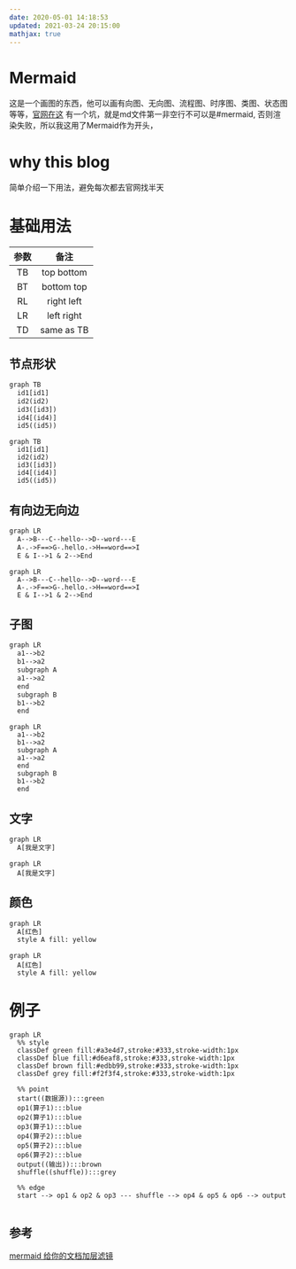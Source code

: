 ```yaml
---
date: 2020-05-01 14:18:53
updated: 2021-03-24 20:15:00
mathjax: true
---
```


# Mermaid
这是一个画图的东西，他可以画有向图、无向图、流程图、时序图、类图、状态图等等，[官网在这](https://mermaid-js.github.io/mermaid/#/)
有一个坑，就是md文件第一非空行不可以是#mermaid, 否则渲染失败，所以我这用了Mermaid作为开头，

# why this blog
简单介绍一下用法，避免每次都去官网找半天

# 基础用法
参数|备注
:-:|:-:
TB | top bottom
BT | bottom top
RL | right left
LR | left right
TD | same as TB

<!-- more -->

## 节点形状
```txt
graph TB
  id1[id1]
  id2(id2)
  id3([id3])
  id4[(id4)]
  id5((id5))
```
```mermaid
graph TB
  id1[id1]
  id2(id2)
  id3([id3])
  id4[(id4)]
  id5((id5))
```

## 有向边无向边
```txt
graph LR
  A-->B---C--hello-->D--word---E
  A-.->F==>G-.hello.->H==word==>I
  E & I-->1 & 2-->End
```
```mermaid
graph LR
  A-->B---C--hello-->D--word---E
  A-.->F==>G-.hello.->H==word==>I
  E & I-->1 & 2-->End
```

## 子图
```txt
graph LR
  a1-->b2
  b1-->a2
  subgraph A
  a1-->a2
  end
  subgraph B
  b1-->b2
  end
```
```mermaid
graph LR
  a1-->b2
  b1-->a2
  subgraph A
  a1-->a2
  end
  subgraph B
  b1-->b2
  end
```



## 文字

```txt
graph LR
  A[我是文字]
```



```mermaid
graph LR
  A[我是文字]
```



## 颜色

```txt
graph LR
  A[红色]
  style A fill: yellow
```



```mermaid
graph LR
  A[红色]
  style A fill: yellow
```







# 例子

```mermaid
graph LR
  %% style
  classDef green fill:#a3e4d7,stroke:#333,stroke-width:1px
  classDef blue fill:#d6eaf8,stroke:#333,stroke-width:1px
  classDef brown fill:#edbb99,stroke:#333,stroke-width:1px
  classDef grey fill:#f2f3f4,stroke:#333,stroke-width:1px
  
  %% point
  start((数据源)):::green
  op1(算子1):::blue
  op2(算子1):::blue
  op3(算子1):::blue
  op4(算子2):::blue
  op5(算子2):::blue
  op6(算子2):::blue
  output((输出)):::brown
  shuffle((shuffle)):::grey
  
  %% edge
  start --> op1 & op2 & op3 --- shuffle --> op4 & op5 & op6 --> output
  
```





## 参考

[mermaid 给你的文档加层滤镜](https://zhuanlan.zhihu.com/p/166668789)